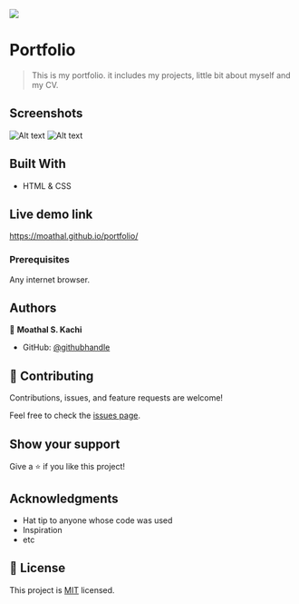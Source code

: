 ![](https://img.shields.io/badge/Microverse-blueviolet)

# Portfolio

> This is my portfolio. it includes my projects, little bit about myself and my CV.

## Screenshots
![Alt text](/../desktop-view/icons&imgs/porfoliomobileSs.png?raw=true "Mobile Version")
![Alt text](/../desktop-view/icons&imgs/porfoliodesktopSs.png?raw=true "Desktop Version")

## Built With

- HTML & CSS

## Live demo link 

https://moathal.github.io/portfolio/

### Prerequisites

 Any internet browser.


## Authors

👤 **Moathal S. Kachi**

- GitHub: [@githubhandle](https://github.com/moathal)

## 🤝 Contributing

Contributions, issues, and feature requests are welcome!

Feel free to check the [issues page](../../issues/).

## Show your support

Give a ⭐️ if you like this project!

## Acknowledgments

- Hat tip to anyone whose code was used
- Inspiration
- etc

## 📝 License

This project is [MIT](./MIT.md) licensed.
